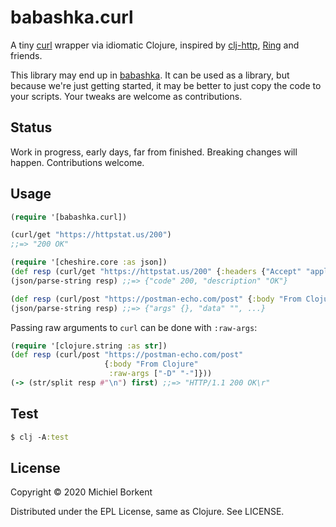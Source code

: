 # babashka.curl

A tiny [curl](https://curl.haxx.se/) wrapper via idiomatic Clojure, inspired by [clj-http](https://github.com/dakrone/clj-http#philosophy), [Ring](https://github.com/ring-clojure/ring) and friends.

This library may end up in [babashka](https://github.com/borkdude/babashka/). It
can be used as a library, but because we're just getting started, it may be
better to just copy the code to your scripts. Your tweaks are welcome as
contributions.

## Status

Work in progress, early days, far from finished. Breaking changes will happen. Contributions welcome.

## Usage

``` clojure
(require '[babashka.curl])

(curl/get "https://httpstat.us/200")
;;=> "200 OK"

(require '[cheshire.core :as json])
(def resp (curl/get "https://httpstat.us/200" {:headers {"Accept" "application/json"}}))
(json/parse-string resp) ;;=> {"code" 200, "description" "OK"}

(def resp (curl/post "https://postman-echo.com/post" {:body "From Clojure"}))
(json/parse-string resp) ;;=> {"args" {}, "data" "", ...}
```

Passing raw arguments to `curl` can be done with `:raw-args`:

``` clojure
(require '[clojure.string :as str])
(def resp (curl/post "https://postman-echo.com/post"
                     {:body "From Clojure"
                      :raw-args ["-D" "-"]}))
(-> (str/split resp #"\n") first) ;;=> "HTTP/1.1 200 OK\r"
```

## Test

``` clojure
$ clj -A:test
```

## License

Copyright © 2020 Michiel Borkent

Distributed under the EPL License, same as Clojure. See LICENSE.
